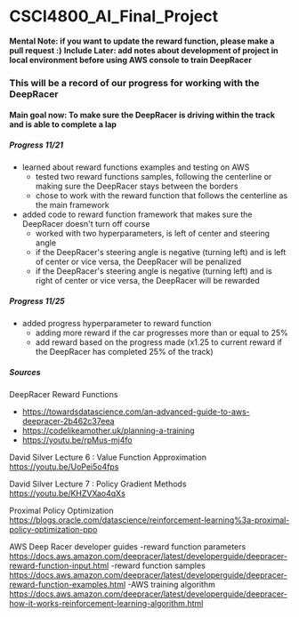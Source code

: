 # CSCI4800_AI_Final_Project

**Mental Note: if you want to update the reward function, please make a pull request :)**
**Include Later: add notes about development of project in local environment before using AWS console to train DeepRacer**

### This will be a record of our progress for working with the DeepRacer

#### Main goal now: To make sure the DeepRacer is driving within the track and is able to complete a lap

##### Progress 11/21 
- learned about reward functions examples and testing on AWS
  - tested two reward functions samples, following the centerline or making sure the DeepRacer stays between the borders
  - chose to work with the reward function that follows the centerline as the main framework
- added code to reward function framework that makes sure the DeepRacer doesn't turn off course
  - worked with two hyperparameters, is left of center and steering angle
  - if the DeepRacer's steering angle is negative (turning left) and is left of center or vice versa, the DeepRacer will be penalized
  - if the DeepRacer's steering angle is negative (turning left) and is right of center or vice versa, the DeepRacer will be rewarded

##### Progress 11/25
- added progress hyperparameter to reward function
  - adding more reward if the car progresses more than or equal to 25%
  - add reward based on the progress made (x1.25 to current reward if the DeepRacer has completed 25% of the track)

##### Sources
DeepRacer Reward Functions
- https://towardsdatascience.com/an-advanced-guide-to-aws-deepracer-2b462c37eea
- https://codelikeamother.uk/planning-a-training
- https://youtu.be/rpMus-mj4fo

David Silver Lecture 6 : Value Function Approximation
https://youtu.be/UoPei5o4fps

David Silver Lecture 7 : Policy Gradient Methods
https://youtu.be/KHZVXao4qXs

Proximal Policy Optimization 
https://blogs.oracle.com/datascience/reinforcement-learning%3a-proximal-policy-optimization-ppo 

AWS Deep Racer developer guides
-reward function parameters
https://docs.aws.amazon.com/deepracer/latest/developerguide/deepracer-reward-function-input.html
-reward function samples
https://docs.aws.amazon.com/deepracer/latest/developerguide/deepracer-reward-function-examples.html 
-AWS training algorithm
https://docs.aws.amazon.com/deepracer/latest/developerguide/deepracer-how-it-works-reinforcement-learning-algorithm.html  
